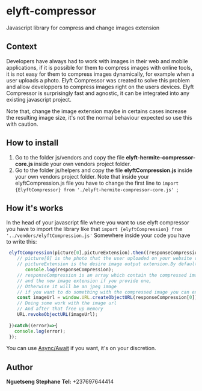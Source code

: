 # elyft-compressor
Javascript library for compress and change images extension

## Context
Developers have always had to work with images in their web and mobile applications, if it is possible for them to compress images with online tools, it is not easy for them to compress images dynamically, for example when a user uploads a photo.
Elyft Compressor was created to solve this problem and allow developpers to compress images right on the users devices.
Elyft Compressor is surprisingly fast and agnostic, it can be integrated into any existing javascript project.

Note that, change the image extension maybe in certains cases increase the resulting image size, it's not the normal behaviour expected so use this with caution.

## How to install
1. Go to the folder js/vendors and copy the file <strong> elyft-hermite-compressor-core.js </strong> inside your own vendors project folder.
2. Go to the folder js/helpers and copy the file <strong> elyftCompression.js </strong> inside your own vendors project folder. Note that inside your elyftCompression.js file you have to change the first line to ```import {ElyftCompressor} from './elyft-hermite-compressor-core.js' ```;

## How it's works
In the head of your javascript file where you want to use elyft compressor you have to import the library like that
``` import {elyftCompression} from '../vendors/elyftCompression.js' ```
Somewhere inside your code you have to write this:
```javascript
 elyftCompression(picture[0],pictureExtension).then((responseCompression)=>{
    // picture[0] is the photo that the user uploaded on your website via an input type file
    // pictureExtension is the desire image output extension.By default it's jpeg(it will be a good thing if you let it like that)
       console.log(responseCompression);
    // responseCompression is an array which contain the compressed image in blob form(you can send it to your server like that)
    // and the new image extension if you provide one, 
    // Otherwise it will be an jpeg image
    // if you want to do something with the compressed image you can extract her to in memory temporary url like that
    const imageUrl = window.URL.createObjectURL(responseCompression[0]);
    // Doing some work with the image url
    // And after that free up memory
    URL.revokeObjectURL(imageUrl);
    
 })catch((error)=>{
   console.log(error);
 });
```
You can use [Async/Await](https://javascript.info/async-await) if you want, it's on your discretion.

## Author
<strong>Nguetseng Stephane</strong>
<strong>Tel:</strong> +237697644414
